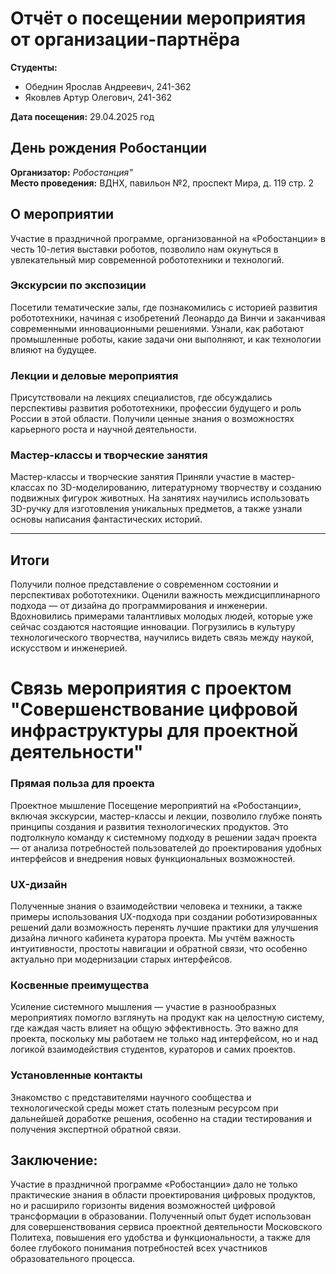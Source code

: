 # Отчёт о посещении мероприятия от организации-партнёра

**Студенты:**
- Обеднин Ярослав Андреевич, 241-362
- Яковлев Артур Олегович, 241-362

**Дата посещения:**  29.04.2025 год

## День рождения Робостанции

  **Организатор:** *Робостанция"*  
  **Место проведения:**  ВДНХ, павильон №2, проспект Мира, д. 119 стр. 2

## О мероприятии

Участие в праздничной программе, организованной на «Робостанции» в честь 10-летия выставки роботов, позволило нам окунуться в увлекательный мир современной робототехники и технологий. 

### Экскурсии по экспозиции

Посетили тематические залы, где познакомились с историей развития робототехники, начиная с изобретений Леонардо да Винчи и заканчивая современными инновационными решениями. Узнали, как работают промышленные роботы, какие задачи они выполняют, и как технологии влияют на будущее.

### Лекции и деловые мероприятия

Присутствовали на лекциях специалистов, где обсуждались перспективы развития робототехники, профессии будущего и роль России в этой области. Получили ценные знания о возможностях карьерного роста и научной деятельности.

### Мастер-классы и творческие занятия

Мастер-классы и творческие занятия
Приняли участие в мастер-классах по 3D-моделированию, литературному творчеству и созданию подвижных фигурок животных. На занятиях научились использовать 3D-ручку для изготовления уникальных предметов, а также узнали основы написания фантастических историй.

---

## Итоги

Получили полное представление о современном состоянии и перспективах робототехники.
Оценили важность междисциплинарного подхода — от дизайна до программирования и инженерии.
Вдохновились примерами талантливых молодых людей, которые уже сейчас создаются настоящие инновации.
Погрузились в культуру технологического творчества, научились видеть связь между наукой, искусством и инженерией.

# Связь мероприятия с проектом "Совершенствование цифровой инфраструктуры для проектной деятельности"

### Прямая польза для проекта
Проектное мышление
Посещение мероприятий на «Робостанции», включая экскурсии, мастер-классы и лекции, позволило глубже понять принципы создания и развития технологических продуктов. Это подтолкнуло команду к системному подходу в решении задач проекта — от анализа потребностей пользователей до проектирования удобных интерфейсов и внедрения новых функциональных возможностей.

### UX-дизайн
Полученные знания о взаимодействии человека и техники, а также примеры использования UX-подхода при создании роботизированных решений дали возможность перенять лучшие практики для улучшения дизайна личного кабинета куратора проекта. Мы учтём важность интуитивности, простоты навигации и обратной связи, что особенно актуально при модернизации старых интерфейсов.

### Косвенные преимущества
Усиление системного мышления — участие в разнообразных мероприятиях помогло взглянуть на продукт как на целостную систему, где каждая часть влияет на общую эффективность. Это важно для проекта, поскольку мы работаем не только над интерфейсом, но и над логикой взаимодействия студентов, кураторов и самих проектов.

### Установленные контакты 
Знакомство с представителями научного сообщества и технологической среды может стать полезным ресурсом при дальнейшей доработке решения, особенно на стадии тестирования и получения экспертной обратной связи.

## Заключение:

Участие в праздничной программе «Робостанции» дало не только практические знания в области проектирования цифровых продуктов, но и расширило горизонты видения возможностей цифровой трансформации в образовании. Полученный опыт будет использован для совершенствования сервиса проектной деятельности Московского Политеха, повышения его удобства и функциональности, а также для более глубокого понимания потребностей всех участников образовательного процесса.
